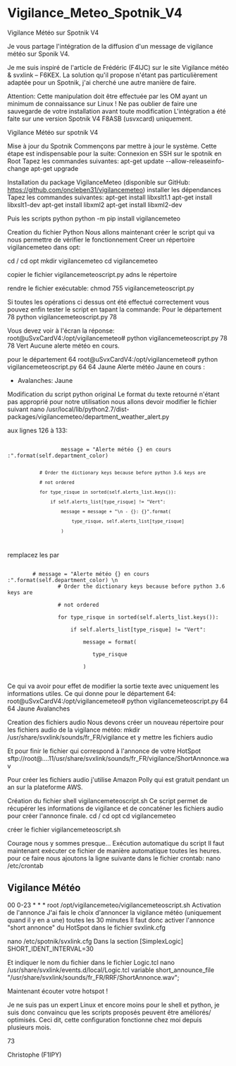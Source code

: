 # Vigilance_Meteo_Spotnik_V4
 Vigilance Météo sur Spotnik V4
 
 Je vous partage  l'intégration de la diffusion d'un message de vigilance météo sur Sponik V4.

Je me suis inspiré de l'article de Frédéric (F4IJC) sur le site Vigilance météo & svxlink – F6KEX. La solution qu'il propose n'étant pas particulièrement adaptée pour un Spotnik, j'ai cherché une autre manière de faire.

Attention:
Cette manipulation doit être effectuée par les OM ayant un minimum de connaissance sur Linux !
Ne pas oublier de faire une sauvegarde de votre installation avant toute modification
L'intégration a été faite sur une version Spotnik V4 F8ASB (usvxcard) uniquement.

Vigilance Météo sur spotnik V4

Mise à jour du Spotnik
Commençons par mettre à jour le système. Cette étape est indispensable pour la suite:
Connexion en SSH sur le spotnik en Root
Tapez les commandes suivantes:
apt-get update --allow-releaseinfo-change
apt-get upgrade

Installation du package VigilanceMeteo (disponible sur GitHub: https://github.com/oncleben31/vigilancemeteo)
installer les dépendances
Tapez les commandes suivantes:
apt-get install libxslt1.1
apt-get install libxslt1-dev
apt-get install libxml2
apt-get install libxml2-dev

Puis les scripts python
python -m pip install vigilancemeteo

Creation du fichier Python
Nous allons maintenant créer le script qui va nous permettre de vérifier le fonctionnement
Creer un répertoire vigilancemeteo dans opt:

cd /
cd opt
mkdir vigilancemeteo
cd vigilancemeteo

copier le fichier vigilancemeteoscript.py adns le répertoire

rendre le fichier exécutable:
chmod 755 vigilancemeteoscript.py

Si toutes les opérations ci dessus ont été effectué correctement vous pouvez enfin tester le script en tapant la commande:
Pour le département 78
python  vigilancemeteoscript.py 78

Vous devez voir à l'écran la réponse:
root@uSvxCardV4:/opt/vigilancemeteo# python vigilancemeteoscript.py 78
78
Vert
Aucune alerte météo en cours.

pour le département 64
root@uSvxCardV4:/opt/vigilancemeteo# python vigilancemeteoscript.py 64
64
Jaune
Alerte météo Jaune en cours :
 - Avalanches: Jaune

Modification du script python original
Le format du texte retourné n'étant pas approprié pour notre utilisation nous allons devoir modifier le fichier suivant
nano /usr/local/lib/python2.7/dist-packages/vigilancemeteo/department_weather_alert.py

aux lignes 126 à 133:

<code>
                 message = "Alerte météo {} en cours :".format(self.department_color)
 
                # Order the dictionary keys because before python 3.6 keys are
 
                # not ordered
 
                for type_risque in sorted(self.alerts_list.keys()):
 
                    if self.alerts_list[type_risque] != "Vert":
 
                        message = message + "\n - {}: {}".format(
 
                            type_risque, self.alerts_list[type_risque]
 
                        )
 
</code>

 remplacez les par
 
<code>
        # message = "Alerte météo {} en cours :".format(self.department_color) \n
                # Order the dictionary keys because before python 3.6 keys are </br>
                # not ordered </br>
                for type_risque in sorted(self.alerts_list.keys()): </br>
                    if self.alerts_list[type_risque] != "Vert": </br>
                        message = format( </br>
                           type_risque </br>
                        ) </br>
</code>

Ce qui va avoir pour effet de modifier la sortie texte avec uniquement les informations utiles.
Ce qui donne pour le département 64:
root@uSvxCardV4:/opt/vigilancemeteo# python vigilancemeteoscript.py 64
64
Jaune
Avalanches


Creation des fichiers audio
Nous devons créer un nouveau répertoire pour les fichiers audio de la vigilance météo:
mkdir /usr/share/svxlink/sounds/fr_FR/vigilance
et y mettre les fichiers audio 

Et pour finir le fichier qui correspond à l'annonce de votre HotSpot
sftp://root@....11/usr/share/svxlink/sounds/fr_FR/vigilance/ShortAnnonce.wav

Pour créer les fichiers audio j'utilise Amazon Polly qui est gratuit pendant un an sur la plateforme AWS.

Création du fichier shell vigilancemeteoscript.sh
Ce script permet de récupérer les informations de vigilance et de concaténer les fichiers audio pour créer l'annonce finale.
cd /
cd opt
cd vigilancemeteo

créer le fichier vigilancemeteoscript.sh


Courage nous y sommes presque...
Exécution automatique du script
Il faut maintenant exécuter ce fichier de manière automatique toutes les heures.
pour ce faire nous ajoutons la ligne suivante dans le fichier crontab:
nano /etc/crontab

## Vigilance Météo
00 0-23 * * * root /opt/vigilancemeteo/vigilancemeteoscript.sh
Activation de l'annonce
J'ai fais le choix d'annoncer la vigilance météo (uniquement quand il y en a une) toutes les 30 minutes
Il faut donc activer l'annonce "short annonce" du HotSpot dans le fichier svxlink.cfg

nano /etc/spotnik/svxlink.cfg
Dans la section  [SimplexLogic]
 SHORT_IDENT_INTERVAL=30

Et indiquer le nom du fichier dans le fichier Logic.tcl
nano /usr/share/svxlink/events.d/local/Logic.tcl
variable short_announce_file    "/usr/share/svxlink/sounds/fr_FR/RRF/ShortAnnonce.wav";

Maintenant écouter votre hotspot !

Je ne suis pas un expert Linux et encore moins pour le shell et python, je suis donc convaincu que les scripts proposés peuvent être améliorés/ optimisés. Ceci dit, cette configuration fonctionne chez moi depuis plusieurs mois.

73

Christophe (F1IPY)
